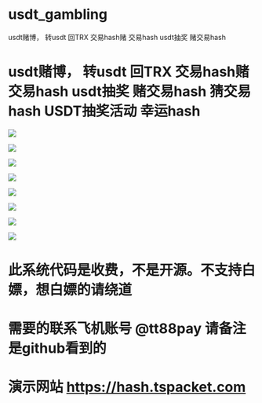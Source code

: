 # usdt_gambling
usdt赌博， 转usdt 回TRX 交易hash赌 交易hash usdt抽奖 赌交易hash
# usdt赌博， 转usdt 回TRX 交易hash赌 交易hash usdt抽奖 赌交易hash 猜交易hash USDT抽奖活动  幸运hash


![](https://www.showdoc.com.cn/server/api/attachment/visitFile?sign=27c0c04405d7f5b07f02415f714e8c32)

![](https://www.showdoc.com.cn/server/api/attachment/visitFile?sign=b8b0b349d0073e4d0109d4ad55762bb2)

![](https://www.showdoc.com.cn/server/api/attachment/visitFile?sign=9aabe1da919948962152ca34cb37e4b6)

![](https://www.showdoc.com.cn/server/api/attachment/visitFile?sign=4d7afee57162cdab3b35f8a725c09c33)


![](https://www.showdoc.com.cn/server/api/attachment/visitFile?sign=11c6867d16864e0710d3317015acd59a)

![](https://www.showdoc.com.cn/server/api/attachment/visitFile?sign=330cbf8eff5cec4aacfd4e047999c8ed)

![](https://www.showdoc.com.cn/server/api/attachment/visitFile?sign=863985deed371c1bd0c6441ae6f9fcd8)

![](https://www.showdoc.com.cn/server/api/attachment/visitFile?sign=5a42821f1b1d680f662752e1d10c829b)

# 此系统代码是收费，不是开源。不支持白嫖，想白嫖的请绕道
# 需要的联系飞机账号 @tt88pay 请备注是github看到的




# 演示网站   https://hash.tspacket.com
